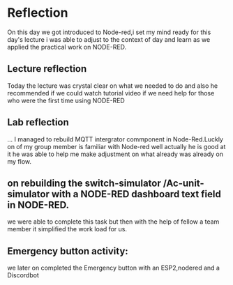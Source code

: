 # Reflection
On this day we got introduced to Node-red,i set my mind ready for this day's lecture i was able to adjust to the context of day and learn as we applied the practical work on NODE-RED.

## Lecture reflection

Today the lecture was crystal clear on what we needed to do and also he recommended if we could watch tutorial video if we need help for those who were the first time using NODE-RED


## Lab reflection
...
I managed to rebuild MQTT intergrator commponent in Node-Red.Luckly on of my group member is familiar with Node-red well actually he is good at it he was able to help me make adjustment on what already was already on my flow.

## on rebuilding the switch-simulator /Ac-unit-simulator with a NODE-RED dashboard text field in NODE-RED.
we were able to complete this task but then with the help of fellow a team member it simplified the work load for us.
## Emergency button activity:
we later on completed the Emergency button with an ESP2,nodered and a Discordbot
